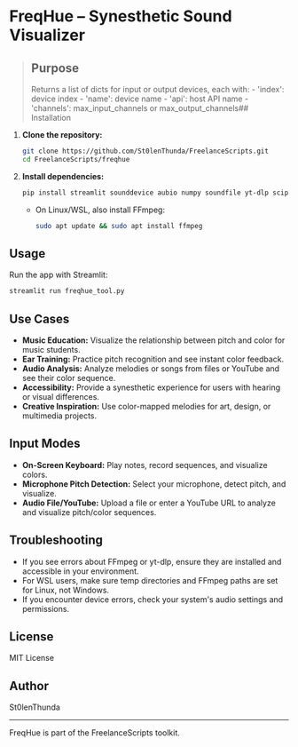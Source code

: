 # FreqHue – Synesthetic Sound Visualizer

> ## Purpose
> Returns a list of dicts for input or output devices, each with:
>     - 'index': device index
>     - 'name': device name
>     - 'api': host API name
>     - 'channels': max_input_channels or max_output_channels## Installation

1. **Clone the repository:**
   ```bash
   git clone https://github.com/St0lenThunda/FreelanceScripts.git
   cd FreelanceScripts/freqhue
   ```
2. **Install dependencies:**
   ```bash
   pip install streamlit sounddevice aubio numpy soundfile yt-dlp scipy
   ```
   - On Linux/WSL, also install FFmpeg:
     ```bash
     sudo apt update && sudo apt install ffmpeg
     ```

## Usage

Run the app with Streamlit:
```bash
streamlit run freqhue_tool.py
```

## Use Cases

- **Music Education:** Visualize the relationship between pitch and color for music students.
- **Ear Training:** Practice pitch recognition and see instant color feedback.
- **Audio Analysis:** Analyze melodies or songs from files or YouTube and see their color sequence.
- **Accessibility:** Provide a synesthetic experience for users with hearing or visual differences.
- **Creative Inspiration:** Use color-mapped melodies for art, design, or multimedia projects.

## Input Modes

- **On-Screen Keyboard:** Play notes, record sequences, and visualize colors.
- **Microphone Pitch Detection:** Select your microphone, detect pitch, and visualize.
- **Audio File/YouTube:** Upload a file or enter a YouTube URL to analyze and visualize pitch/color sequences.

## Troubleshooting

- If you see errors about FFmpeg or yt-dlp, ensure they are installed and accessible in your environment.
- For WSL users, make sure temp directories and FFmpeg paths are set for Linux, not Windows.
- If you encounter device errors, check your system's audio settings and permissions.

## License
MIT License

## Author
St0lenThunda

---
FreqHue is part of the FreelanceScripts toolkit.
